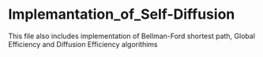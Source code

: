 # Implemantation_of_Self-Diffusion

This file also includes implementation of Bellman-Ford shortest path, Global Efficiency and Diffusion Efficiency algorithims 
